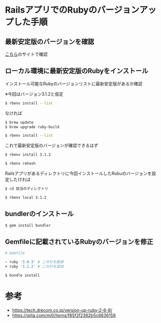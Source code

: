 # RailsアプリでのRubyのバージョンアップした手順

## 最新安定版のバージョンを確認

[こちら](https://www.ruby-lang.org/ja/downloads/)のサイトで確認

## ローカル環境に最新安定版のRubyをインストール

インストール可能なRubyのバージョンリストに最新安定版があるか確認

※今回はバージョン3.1.2と仮定

```bash
$ rbenv install --list
```

なければ

```bash
$ brew update
$ brew upgrade ruby-build

$ rbenv install --list
```

これで最新安定版のバージョンが確認できるはず

```bash
$ rbenv install 3.1.2

$ rbenv rehash
```

Railsアプリがあるディレクトリに今回インストールしたRubuのバージョンを設定したければ

```bash
$ cd 該当のディレクトリ

$ rbenv local 3.1.2
```

## bundlerのインストール

```bash
$ gem install bundler
```

## Gemfileに記載されているRubyのバージョンを修正

```ruby
# Gemfile

- ruby '3.0.3' # この行を削除
+ ruby '3.1.2' # この行を追加
```

```bash
$ bundle install
```

# 参考

- https://tech.drecom.co.jp/version-up-ruby-2-6-8/
- https://qiita.com/mi0/items/f85f2f2362b5c6636158
